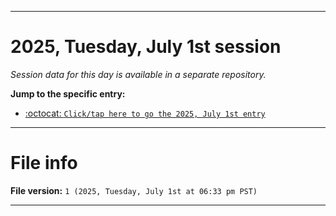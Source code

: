 
***

# 2025, Tuesday, July 1st session

_Session data for this day is available in a separate repository._

**Jump to the specific entry:**

- [:octocat: `Click/tap here to go the 2025, July 1st entry`](https://github.com/seanpm2001/SeansLifeArchive_Images_TinyTower_Y2025/tree/SeansLifeArchive_Images_TinyTower_Y2025_Main-dev/2025/07_July/01/)

***

# File info

**File version:** `1 (2025, Tuesday, July 1st at 06:33 pm PST)`

***
